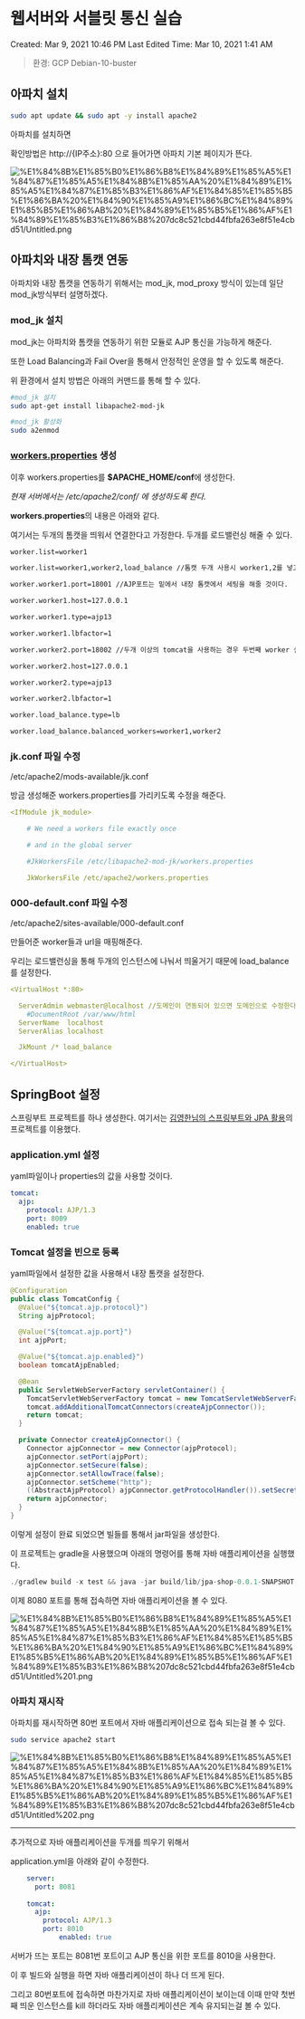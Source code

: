 # 웹서버와 서블릿 통신 실습

Created: Mar 9, 2021 10:46 PM
Last Edited Time: Mar 10, 2021 1:41 AM

> 환경: GCP Debian-10-buster

## 아파치 설치

```bash
sudo apt update && sudo apt -y install apache2
```

아파치를 설치하면 

확인방법은 http://{IP주소}:80 으로 들어가면 아파치 기본 페이지가 뜬다. 

![%E1%84%8B%E1%85%B0%E1%86%B8%E1%84%89%E1%85%A5%E1%84%87%E1%85%A5%E1%84%8B%E1%85%AA%20%E1%84%89%E1%85%A5%E1%84%87%E1%85%B3%E1%86%AF%E1%84%85%E1%85%B5%E1%86%BA%20%E1%84%90%E1%85%A9%E1%86%BC%E1%84%89%E1%85%B5%E1%86%AB%20%E1%84%89%E1%85%B5%E1%86%AF%E1%84%89%E1%85%B3%E1%86%B8%207dc8c521cbd44fbfa263e8f51e4cbd51/Untitled.png](%E1%84%8B%E1%85%B0%E1%86%B8%E1%84%89%E1%85%A5%E1%84%87%E1%85%A5%E1%84%8B%E1%85%AA%20%E1%84%89%E1%85%A5%E1%84%87%E1%85%B3%E1%86%AF%E1%84%85%E1%85%B5%E1%86%BA%20%E1%84%90%E1%85%A9%E1%86%BC%E1%84%89%E1%85%B5%E1%86%AB%20%E1%84%89%E1%85%B5%E1%86%AF%E1%84%89%E1%85%B3%E1%86%B8%207dc8c521cbd44fbfa263e8f51e4cbd51/Untitled.png)

## 아파치와 내장 톰캣 연동

아파치와 내장 톰캣을 연동하기 위해서는 mod_jk, mod_proxy 방식이 있는데 일단 mod_jk방식부터 설명하겠다. 

### mod_jk 설치

mod_jk는 아파치와 톰캣을 연동하기 위한 모듈로 AJP 통신을 가능하게 해준다. 

또한 Load Balancing과 Fail Over을 통해서 안정적인 운영을 할 수 있도록 해준다.

위 환경에서 설치 방법은 아래의 커맨드를 통해 할 수 있다. 

```bash
#mod_jk 설치
sudo apt-get install libapache2-mod-jk

#mod_jk 활성화
sudo a2enmod
```

### [workers.properties](http://workers.properties)  생성

이후 workers.properties를 **$APACHE_HOME/conf**에 생성한다. 

*현재 서버에서는 /etc/apache2/conf/ 에 생성하도록 한다.*

**workers.properties**의 내용은 아래와 같다.

여기서는 두개의 톰캣을 띄워서 연결한다고 가정한다. 두개를 로드밸런싱 해줄 수 있다.

```bash
worker.list=worker1

worker.list=worker1,worker2,load_balance //톰캣 두개 사용시 worker1,2를 넣고 각각 설정을 해주면 된다.

worker.worker1.port=18001 //AJP포트는 밑에서 내장 톰캣에서 세팅을 해줄 것이다.

worker.worker1.host=127.0.0.1

worker.worker1.type=ajp13

worker.worker1.lbfactor=1

worker.worker2.port=18002 //두개 이상의 tomcat을 사용하는 경우 두번째 worker 설정

worker.worker2.host=127.0.0.1

worker.worker2.type=ajp13

worker.worker2.lbfactor=1

worker.load_balance.type=lb

worker.load_balance.balanced_workers=worker1,worker2

```

### jk.conf 파일 수정

/etc/apache2/mods-available/jk.conf

방금 생성해준 workers.properties를 가리키도록 수정을 해준다.

```yaml
<IfModule jk_module>

    # We need a workers file exactly once

    # and in the global server

    #JkWorkersFile /etc/libapache2-mod-jk/workers.properties

    JkWorkersFile /etc/apache2/workers.properties

```

### 000-default.conf 파일 수정

/etc/apache2/sites-available/000-default.conf

만들어준 worker들과 url을 매핑해준다. 

우리는 로드밸런싱을 통해 두개의 인스턴스에 나눠서 띄울거기 때문에 load_balance를 설정한다.

```yaml
<VirtualHost *:80>

  ServerAdmin webmaster@localhost //도메인이 연동되어 있으면 도메인으로 수정한다
	#DocumentRoot /var/www/html
  ServerName  localhost
  ServerAlias localhost

  JkMount /* load_balance

</VirtualHost>

```

## SpringBoot 설정

스프링부트 프로젝트를 하나 생성한다. 여기서는 [김영한님의 스프링부트와 JPA 활용](https://www.inflearn.com/course/%EC%8A%A4%ED%94%84%EB%A7%81%EB%B6%80%ED%8A%B8-JPA-%ED%99%9C%EC%9A%A9-1)의 프로젝트를 이용했다.

### application.yml 설정

yaml파일이나 properties의 값을 사용할 것이다.

```yaml
tomcat:
  ajp:
    protocol: AJP/1.3
    port: 8009
    enabled: true
```

### Tomcat 설정을 빈으로 등록

yaml파일에서 설정한 값을 사용해서 내장 톰캣을 설정한다.

```java
@Configuration
public class TomcatConfig {
  @Value("${tomcat.ajp.protocol}")
  String ajpProtocol;

  @Value("${tomcat.ajp.port}")
  int ajpPort;

  @Value("${tomcat.ajp.enabled}")
  boolean tomcatAjpEnabled;

  @Bean
  public ServletWebServerFactory servletContainer() {
    TomcatServletWebServerFactory tomcat = new TomcatServletWebServerFactory();
    tomcat.addAdditionalTomcatConnectors(createAjpConnector());
    return tomcat;
  }

  private Connector createAjpConnector() {
    Connector ajpConnector = new Connector(ajpProtocol);
    ajpConnector.setPort(ajpPort);
    ajpConnector.setSecure(false);
    ajpConnector.setAllowTrace(false);
    ajpConnector.setScheme("http");
    ((AbstractAjpProtocol) ajpConnector.getProtocolHandler()).setSecretRequired(false);
    return ajpConnector;
  }
}
```

이렇게 설정이 완료 되었으면 빌들를 통해서 jar파일을 생성한다. 

이 프로젝트는 gradle을 사용했으며 아래의 명령어를 통해 자바 애플리케이션을 실행했다.

```java
./gradlew build -x test && java -jar build/lib/jpa-shop-0.0.1-SNAPSHOT.jar
```

이제 8080 포트를 통해 접속하면 자바 애플리케이션을 볼 수 있다. 

![%E1%84%8B%E1%85%B0%E1%86%B8%E1%84%89%E1%85%A5%E1%84%87%E1%85%A5%E1%84%8B%E1%85%AA%20%E1%84%89%E1%85%A5%E1%84%87%E1%85%B3%E1%86%AF%E1%84%85%E1%85%B5%E1%86%BA%20%E1%84%90%E1%85%A9%E1%86%BC%E1%84%89%E1%85%B5%E1%86%AB%20%E1%84%89%E1%85%B5%E1%86%AF%E1%84%89%E1%85%B3%E1%86%B8%207dc8c521cbd44fbfa263e8f51e4cbd51/Untitled%201.png](%E1%84%8B%E1%85%B0%E1%86%B8%E1%84%89%E1%85%A5%E1%84%87%E1%85%A5%E1%84%8B%E1%85%AA%20%E1%84%89%E1%85%A5%E1%84%87%E1%85%B3%E1%86%AF%E1%84%85%E1%85%B5%E1%86%BA%20%E1%84%90%E1%85%A9%E1%86%BC%E1%84%89%E1%85%B5%E1%86%AB%20%E1%84%89%E1%85%B5%E1%86%AF%E1%84%89%E1%85%B3%E1%86%B8%207dc8c521cbd44fbfa263e8f51e4cbd51/Untitled%201.png)

### 아파치 재시작

아파치를 재시작하면 80번 포트에서 자바 애플리케이션으로 접속 되는걸 볼 수 있다.

```bash
sudo service apache2 start
```

![%E1%84%8B%E1%85%B0%E1%86%B8%E1%84%89%E1%85%A5%E1%84%87%E1%85%A5%E1%84%8B%E1%85%AA%20%E1%84%89%E1%85%A5%E1%84%87%E1%85%B3%E1%86%AF%E1%84%85%E1%85%B5%E1%86%BA%20%E1%84%90%E1%85%A9%E1%86%BC%E1%84%89%E1%85%B5%E1%86%AB%20%E1%84%89%E1%85%B5%E1%86%AF%E1%84%89%E1%85%B3%E1%86%B8%207dc8c521cbd44fbfa263e8f51e4cbd51/Untitled%202.png](%E1%84%8B%E1%85%B0%E1%86%B8%E1%84%89%E1%85%A5%E1%84%87%E1%85%A5%E1%84%8B%E1%85%AA%20%E1%84%89%E1%85%A5%E1%84%87%E1%85%B3%E1%86%AF%E1%84%85%E1%85%B5%E1%86%BA%20%E1%84%90%E1%85%A9%E1%86%BC%E1%84%89%E1%85%B5%E1%86%AB%20%E1%84%89%E1%85%B5%E1%86%AF%E1%84%89%E1%85%B3%E1%86%B8%207dc8c521cbd44fbfa263e8f51e4cbd51/Untitled%202.png)

---

추가적으로  자바 애플리케이션을 두개를 띄우기 위해서

application.yml을 아래와 같이 수정한다.

```yaml
	server:
	  port: 8081
	
	tomcat:
	  ajp:
	    protocol: AJP/1.3
	    port: 8010
		    enabled: true
```

서버가 뜨는 포트는 8081번 포트이고 AJP 통신을 위한 포트를 8010을 사용한다.

이 후 빌드와 실행을 하면 자바 애플리케이션이 하나 더 뜨게 된다. 

그리고 80번포트에 접속하면 마찬가지로 자바 애플리케이션이 보이는데 이때 만약 첫번째 띄운 인스턴스를 kill 하더라도 자바 애플리케이션은 계속 유지되는걸 볼 수 있다.